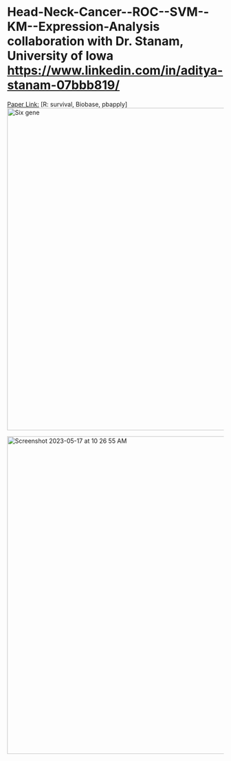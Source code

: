 # Head-Neck-Cancer--ROC--SVM--KM--Expression-Analysis collaboration with Dr. Stanam, University of Iowa https://www.linkedin.com/in/aditya-stanam-07bbb819/
[Paper Link:](https://www.ncbi.nlm.nih.gov/pubmed/30996559)
[R: survival, Biobase, pbapply]
<img width="749" alt="Six gene" src="https://github.com/spawar2/Head-Neck-Cancer--ROC--SVM--KM--Expression-Analysis/assets/25118302/085134c5-2fa0-48d0-acc0-f13a33600862">

<img width="738" alt="Screenshot 2023-05-17 at 10 26 55 AM" src="https://github.com/spawar2/Head-Neck-Cancer--ROC--SVM--KM--Expression-Analysis/assets/25118302/e84512a9-b76b-446a-bcab-30f06d36fd61">

